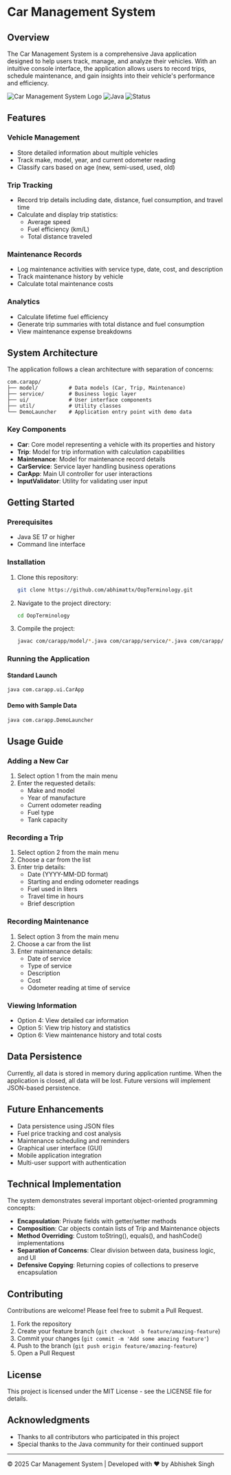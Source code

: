 # Car Management System

## Overview

The Car Management System is a comprehensive Java application designed to help users track, manage, and analyze their vehicles. With an intuitive console interface, the application allows users to record trips, schedule maintenance, and gain insights into their vehicle's performance and efficiency.

![Car Management System Logo](https://img.shields.io/badge/Car%20Management-System-blue)
![Java](https://img.shields.io/badge/Java-SE%2017-orange)
![Status](https://img.shields.io/badge/Status-Stable-green)

## Features

### Vehicle Management
- Store detailed information about multiple vehicles
- Track make, model, year, and current odometer reading
- Classify cars based on age (new, semi-used, used, old)

### Trip Tracking
- Record trip details including date, distance, fuel consumption, and travel time
- Calculate and display trip statistics:
  - Average speed
  - Fuel efficiency (km/L)
  - Total distance traveled

### Maintenance Records
- Log maintenance activities with service type, date, cost, and description
- Track maintenance history by vehicle
- Calculate total maintenance costs

### Analytics
- Calculate lifetime fuel efficiency
- Generate trip summaries with total distance and fuel consumption
- View maintenance expense breakdowns

## System Architecture

The application follows a clean architecture with separation of concerns:

```
com.carapp/
├── model/          # Data models (Car, Trip, Maintenance)
├── service/        # Business logic layer
├── ui/             # User interface components
├── util/           # Utility classes
└── DemoLauncher    # Application entry point with demo data
```

### Key Components

- **Car**: Core model representing a vehicle with its properties and history
- **Trip**: Model for trip information with calculation capabilities
- **Maintenance**: Model for maintenance record details
- **CarService**: Service layer handling business operations
- **CarApp**: Main UI controller for user interactions
- **InputValidator**: Utility for validating user input

## Getting Started

### Prerequisites
- Java SE 17 or higher
- Command line interface

### Installation

1. Clone this repository:
   ```bash
   git clone https://github.com/abhimattx/OopTerminology.git
   ```

2. Navigate to the project directory:
   ```bash
   cd OopTerminology
   ```

3. Compile the project:
   ```bash
   javac com/carapp/model/*.java com/carapp/service/*.java com/carapp/ui/*.java com/carapp/util/*.java com/carapp/*.java
   ```

### Running the Application

#### Standard Launch
```bash
java com.carapp.ui.CarApp
```

#### Demo with Sample Data
```bash
java com.carapp.DemoLauncher
```

## Usage Guide

### Adding a New Car
1. Select option 1 from the main menu
2. Enter the requested details:
   - Make and model
   - Year of manufacture
   - Current odometer reading
   - Fuel type
   - Tank capacity

### Recording a Trip
1. Select option 2 from the main menu
2. Choose a car from the list
3. Enter trip details:
   - Date (YYYY-MM-DD format)
   - Starting and ending odometer readings
   - Fuel used in liters
   - Travel time in hours
   - Brief description

### Recording Maintenance
1. Select option 3 from the main menu
2. Choose a car from the list
3. Enter maintenance details:
   - Date of service
   - Type of service
   - Description
   - Cost
   - Odometer reading at time of service

### Viewing Information
- Option 4: View detailed car information
- Option 5: View trip history and statistics
- Option 6: View maintenance history and total costs

## Data Persistence

Currently, all data is stored in memory during application runtime. When the application is closed, all data will be lost. Future versions will implement JSON-based persistence.

## Future Enhancements

- Data persistence using JSON files
- Fuel price tracking and cost analysis
- Maintenance scheduling and reminders
- Graphical user interface (GUI)
- Mobile application integration
- Multi-user support with authentication

## Technical Implementation

The system demonstrates several important object-oriented programming concepts:

- **Encapsulation**: Private fields with getter/setter methods
- **Composition**: Car objects contain lists of Trip and Maintenance objects
- **Method Overriding**: Custom toString(), equals(), and hashCode() implementations
- **Separation of Concerns**: Clear division between data, business logic, and UI
- **Defensive Copying**: Returning copies of collections to preserve encapsulation

## Contributing

Contributions are welcome! Please feel free to submit a Pull Request.

1. Fork the repository
2. Create your feature branch (`git checkout -b feature/amazing-feature`)
3. Commit your changes (`git commit -m 'Add some amazing feature'`)
4. Push to the branch (`git push origin feature/amazing-feature`)
5. Open a Pull Request

## License

This project is licensed under the MIT License - see the LICENSE file for details.

## Acknowledgments

- Thanks to all contributors who participated in this project
- Special thanks to the Java community for their continued support

---

© 2025 Car Management System | Developed with ❤️ by Abhishek Singh
